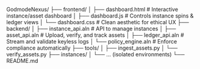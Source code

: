 GodmodeNexus/
├── frontend/
│   ├── dashboard.html                 # Interactive instance/asset dashboard
│   ├── dashboard.js                   # Controls instance spins & ledger views
│   └── dashboard.css                  # Clean aesthetic for ethical UX
├── backend/
│   ├── instance_api.aln               # API to manage instances
│   ├── asset_api.aln                  # Upload, verify, and track assets
│   ├── ledger_api.aln                 # Stream and validate keyless logs
│   └── policy_engine.aln              # Enforce compliance automatically
├── tools/
│   ├── ingest_assets.py
│   └── verify_assets.py
├── instances/
│   └── ... (isolated environments)
└── README.md
